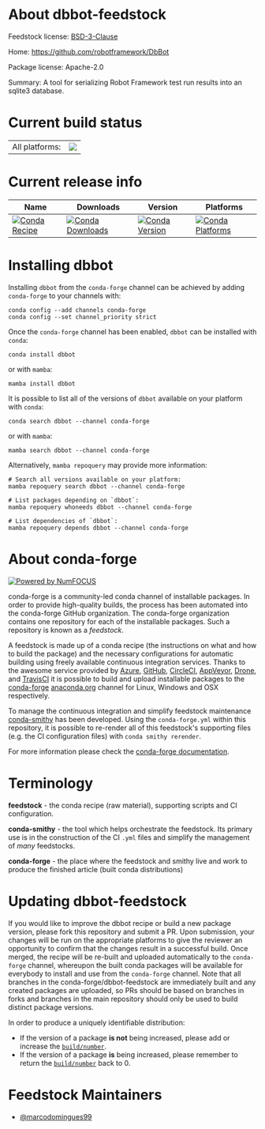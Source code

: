 About dbbot-feedstock
=====================

Feedstock license: [BSD-3-Clause](https://github.com/conda-forge/dbbot-feedstock/blob/main/LICENSE.txt)

Home: https://github.com/robotframework/DbBot

Package license: Apache-2.0

Summary: A tool for serializing Robot Framework test run results into an sqlite3 database.

Current build status
====================


<table><tr><td>All platforms:</td>
    <td>
      <a href="https://dev.azure.com/conda-forge/feedstock-builds/_build/latest?definitionId=20829&branchName=main">
        <img src="https://dev.azure.com/conda-forge/feedstock-builds/_apis/build/status/dbbot-feedstock?branchName=main">
      </a>
    </td>
  </tr>
</table>

Current release info
====================

| Name | Downloads | Version | Platforms |
| --- | --- | --- | --- |
| [![Conda Recipe](https://img.shields.io/badge/recipe-dbbot-green.svg)](https://anaconda.org/conda-forge/dbbot) | [![Conda Downloads](https://img.shields.io/conda/dn/conda-forge/dbbot.svg)](https://anaconda.org/conda-forge/dbbot) | [![Conda Version](https://img.shields.io/conda/vn/conda-forge/dbbot.svg)](https://anaconda.org/conda-forge/dbbot) | [![Conda Platforms](https://img.shields.io/conda/pn/conda-forge/dbbot.svg)](https://anaconda.org/conda-forge/dbbot) |

Installing dbbot
================

Installing `dbbot` from the `conda-forge` channel can be achieved by adding `conda-forge` to your channels with:

```
conda config --add channels conda-forge
conda config --set channel_priority strict
```

Once the `conda-forge` channel has been enabled, `dbbot` can be installed with `conda`:

```
conda install dbbot
```

or with `mamba`:

```
mamba install dbbot
```

It is possible to list all of the versions of `dbbot` available on your platform with `conda`:

```
conda search dbbot --channel conda-forge
```

or with `mamba`:

```
mamba search dbbot --channel conda-forge
```

Alternatively, `mamba repoquery` may provide more information:

```
# Search all versions available on your platform:
mamba repoquery search dbbot --channel conda-forge

# List packages depending on `dbbot`:
mamba repoquery whoneeds dbbot --channel conda-forge

# List dependencies of `dbbot`:
mamba repoquery depends dbbot --channel conda-forge
```


About conda-forge
=================

[![Powered by
NumFOCUS](https://img.shields.io/badge/powered%20by-NumFOCUS-orange.svg?style=flat&colorA=E1523D&colorB=007D8A)](https://numfocus.org)

conda-forge is a community-led conda channel of installable packages.
In order to provide high-quality builds, the process has been automated into the
conda-forge GitHub organization. The conda-forge organization contains one repository
for each of the installable packages. Such a repository is known as a *feedstock*.

A feedstock is made up of a conda recipe (the instructions on what and how to build
the package) and the necessary configurations for automatic building using freely
available continuous integration services. Thanks to the awesome service provided by
[Azure](https://azure.microsoft.com/en-us/services/devops/), [GitHub](https://github.com/),
[CircleCI](https://circleci.com/), [AppVeyor](https://www.appveyor.com/),
[Drone](https://cloud.drone.io/welcome), and [TravisCI](https://travis-ci.com/)
it is possible to build and upload installable packages to the
[conda-forge](https://anaconda.org/conda-forge) [anaconda.org](https://anaconda.org/)
channel for Linux, Windows and OSX respectively.

To manage the continuous integration and simplify feedstock maintenance
[conda-smithy](https://github.com/conda-forge/conda-smithy) has been developed.
Using the ``conda-forge.yml`` within this repository, it is possible to re-render all of
this feedstock's supporting files (e.g. the CI configuration files) with ``conda smithy rerender``.

For more information please check the [conda-forge documentation](https://conda-forge.org/docs/).

Terminology
===========

**feedstock** - the conda recipe (raw material), supporting scripts and CI configuration.

**conda-smithy** - the tool which helps orchestrate the feedstock.
                   Its primary use is in the construction of the CI ``.yml`` files
                   and simplify the management of *many* feedstocks.

**conda-forge** - the place where the feedstock and smithy live and work to
                  produce the finished article (built conda distributions)


Updating dbbot-feedstock
========================

If you would like to improve the dbbot recipe or build a new
package version, please fork this repository and submit a PR. Upon submission,
your changes will be run on the appropriate platforms to give the reviewer an
opportunity to confirm that the changes result in a successful build. Once
merged, the recipe will be re-built and uploaded automatically to the
`conda-forge` channel, whereupon the built conda packages will be available for
everybody to install and use from the `conda-forge` channel.
Note that all branches in the conda-forge/dbbot-feedstock are
immediately built and any created packages are uploaded, so PRs should be based
on branches in forks and branches in the main repository should only be used to
build distinct package versions.

In order to produce a uniquely identifiable distribution:
 * If the version of a package **is not** being increased, please add or increase
   the [``build/number``](https://docs.conda.io/projects/conda-build/en/latest/resources/define-metadata.html#build-number-and-string).
 * If the version of a package **is** being increased, please remember to return
   the [``build/number``](https://docs.conda.io/projects/conda-build/en/latest/resources/define-metadata.html#build-number-and-string)
   back to 0.

Feedstock Maintainers
=====================

* [@marcodomingues99](https://github.com/marcodomingues99/)

